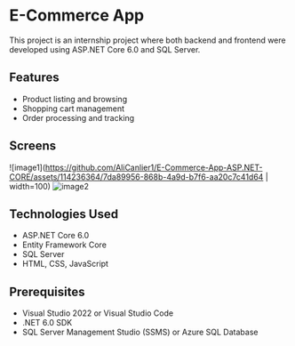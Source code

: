 # E-Commerce App

This project is an internship project where both backend and frontend were developed using ASP.NET Core 6.0 and SQL Server.

## Features

- Product listing and browsing
- Shopping cart management
- Order processing and tracking

## Screens

![image1](https://github.com/AliCanlier1/E-Commerce-App-ASP.NET-CORE/assets/114236364/7da89956-868b-4a9d-b7f6-aa20c7c41d64 | width=100)
![image2](https://github.com/AliCanlier1/E-Commerce-App-ASP.NET-CORE/assets/114236364/79d81bec-12a2-4a69-85af-e7c8e50262e8)

## Technologies Used

- ASP.NET Core 6.0
- Entity Framework Core
- SQL Server
- HTML, CSS, JavaScript

## Prerequisites

- Visual Studio 2022 or Visual Studio Code
- .NET 6.0 SDK
- SQL Server Management Studio (SSMS) or Azure SQL Database



